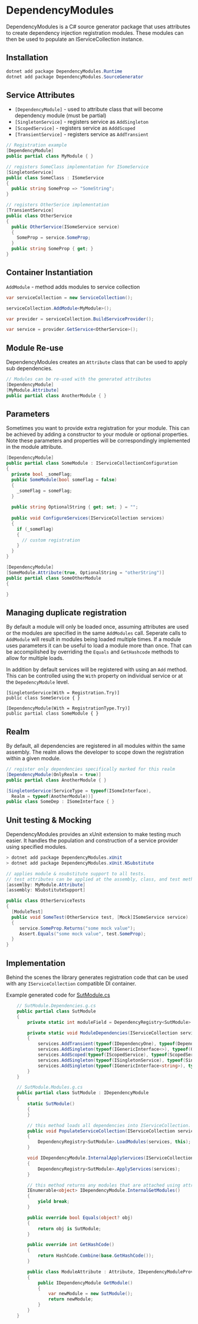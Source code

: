 # DependencyModules

DependencyModules is a C# source generator package that uses attributes to create
dependency injection registration modules. These modules can then be used to populate 
an IServiceCollection instance.

## Installation

```csharp
dotnet add package DependencyModules.Runtime
dotnet add package DependencyModules.SourceGenerator
```

## Service Attributes 

* `[DependencyModule]` - used to attribute class that will become dependency module (must be partial)
* `[SingletonService]` - registers service as `AddSingleton`
* `[ScopedService]` - registers service as `AdddScoped`
* `[TransientService]` - registers service as `AddTransient`

```csharp
// Registration example
[DependencyModule]
public partial class MyModule { }

// registers SomeClass implementation for ISomeService
[SingletonService]
public class SomeClass : ISomeService 
{
  public string SomeProp => "SomeString";
}

// registers OtherSerice implementation
[TransientService]
public class OtherService
{
  public OtherService(ISomeService service)
  { 
    SomeProp = service.SomeProp;
  }
  public string SomeProp { get; }
}
```
## Container Instantiation

`AddModule` - method adds modules to service collection

```csharp
var serviceCollection = new ServiceCollection();

serviceCollection.AddModule<MyModule>();

var provider = serviceCollection.BuildServiceProvider();

var service = provider.GetService<OtherService>();
```

## Module Re-use

DependencyModules creates an `Attribute` class that can be used to apply sub dependencies.

```csharp
// Modules can be re-used with the generated attributes
[DependencyModule]
[MyModule.Attribute]
public partial class AnotherModule { }
```

## Parameters

Sometimes you want to provide extra registration for your module. 
This can be achieved by adding a constructor to your module or optional properties. 
Note these parameters and properties will be correspondingly implemented in the module attribute.

```csharp
[DependencyModule]
public partial class SomeModule : IServiceCollectionConfiguration 
{
  private bool _someFlag;
  public SomeModule(bool someFlag = false)
  {
    _someFlag = someFlag;
  }
  
  public string OptionalString { get; set; } = "";
  
  public void ConfigureServices(IServiceCollection services) 
  {
    if (_someFlag) 
    {
      // custom registration
    } 
  }
}

[DependencyModule]
[SomeModule.Attribute(true, OptionalString = "otherString")]
public partial class SomeOtherModule 
{

}
```

## Managing duplicate registration

By default a module will only be loaded once, assuming attributes are used or the modules are specified in the same `AddModules` call. Seperate calls to `AddModule` will result in modules being loaded multiple times. If a module uses parameters it can be useful to load a module more than once. That can be accompilished by overriding the `Equals` and `GetHashcode` methods to allow for multiple loads.

In addition by default services will be registered with using an `Add` method. This can be controlled using the `With` property on individual service or at the `DepedencyModule` level.

```
[SingletonService(With = Registration.Try)]
public class SomeService { }

[DependencyModule(With = RegistrationType.Try)]
public partial class SomeModule { }
```

## Realm

By default, all dependencies are registered in all modules within the same assembly. 
The realm allows the developer to scope down the registration within a given module.

```csharp
// register only dependencies specifically marked for this realm
[DependencyModule(OnlyRealm = true)]
public partial class AnotherModule { }

[SingletonService(ServiceType = typeof(ISomeInterface), 
  Realm = typeof(AnotherModule))]
public class SomeDep : ISomeInterface { }
```

## Unit testing & Mocking

DependencyModules provides an xUnit extension to make testing much easier. 
It handles the population and construction of a service provider using specified modules.

```csharp
> dotnet add package DependencyModules.xUnit
> dotnet add package DependencyModules.xUnit.NSubstitute

// applies module & nsubstitute support to all tests.
// test attributes can be applied at the assembly, class, and test method level
[assemlby: MyModule.Attribute]
[assembly: NSubstituteSupport]

public class OtherServiceTests 
{
  [ModuleTest]
  public void SomeTest(OtherService test, [Mock]ISomeService service)
  {
     service.SomeProp.Returns("some mock value");
     Assert.Equals("some mock value", test.SomeProp);
  }
}
```
## Implementation

Behind the scenes the library generates registration code that can be used with any `IServiceCollection` compatible DI container.

Example generated code for [SutModule.cs](integ-tests/SutProject/SutModule.cs)
```csharp
    // SutModule.Dependencies.g.cs
    public partial class SutModule
    {
        private static int moduleField = DependencyRegistry<SutModule>.Add(ModuleDependencies);

        private static void ModuleDependencies(IServiceCollection services)
        {
            services.AddTransient(typeof(IDependencyOne), typeof(DependencyOne));
            services.AddSingleton(typeof(IGenericInterface<>), typeof(GenericClass<>));
            services.AddScoped(typeof(IScopedService), typeof(ScopedService));
            services.AddSingleton(typeof(ISingletonService), typeof(SingletonService));
            services.AddSingleton(typeof(IGenericInterface<string>), typeof(StringGeneric));
        }
    }

    // SutModule.Modules.g.cs
    public partial class SutModule : IDependencyModule
    {
        static SutModule()
        {
        }

        // this method loads all dependencies into IServiceCollection.
        public void PopulateServiceCollection(IServiceCollection services)
        {
            DependencyRegistry<SutModule>.LoadModules(services, this);
        }

        void IDependencyModule.InternalApplyServices(IServiceCollection services)
        {
            DependencyRegistry<SutModule>.ApplyServices(services);
        }

        // this method returns any modules that are attached using attributes
        IEnumerable<object> IDependencyModule.InternalGetModules()
        {
            yield break;
        }

        public override bool Equals(object? obj)
        {
            return obj is SutModule;
        }

        public override int GetHashCode()
        {
            return HashCode.Combine(base.GetHashCode());
        }

        public class ModuleAttribute : Attribute, IDependencyModuleProvider
        {
            public IDependencyModule GetModule()
            {
                var newModule = new SutModule();
                return newModule;
            }
        }
    }
```
